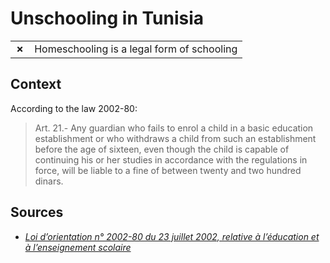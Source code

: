 # Unschooling in Tunisia
| | |
|-|-|
| __✗__ | Homeschooling is a legal form of schooling |


## Context

According to the law 2002-80:

> Art. 21.- Any guardian who fails to enrol a child in a basic education establishment or who withdraws a child from such an establishment before the age of sixteen, even though the child is capable of continuing his or her studies in accordance with the regulations in force, will be liable to a fine of between twenty and two hundred dinars.

## Sources

* [_Loi d’orientation n° 2002-80 du 23 juillet 2002, relative à l’éducation et à l’enseignement scolaire_](https://www.ilo.org/dyn/natlex/docs/SERIAL/61806/55086/F1183773494/TUN-61806.pdf)
